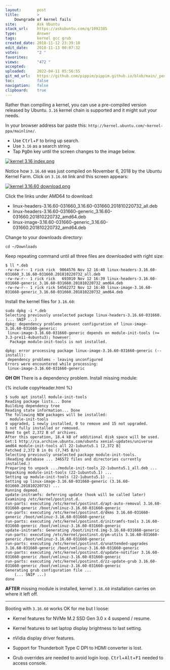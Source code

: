 ```yaml
---
layout:       post
title:        >
    Downgrade of kernel fails
site:         Ask Ubuntu
stack_url:    https://askubuntu.com/q/1092385
type:         Answer
tags:         kernel gcc grub
created_date: 2018-11-12 23:39:10
edit_date:    2018-11-13 00:07:32
votes:        "2 "
favorites:    
views:        "472 "
accepted:     
uploaded:     2022-04-11 05:56:55
git_md_url:   https://github.com/pippim/pippim.github.io/blob/main/_posts/2018/2018-11-12-Downgrade-of-kernel-fails.md
toc:          false
navigation:   false
clipboard:    true
---
```


Rather than compiling a kernel, you can use a pre-compiled version released by Ubuntu. `3.16` kernel chain is supported and it might suit your needs.

In your browser address bar paste this: `http://kernel.ubuntu.com/~kernel-ppa/mainline/`.

- Use <kbd>Ctrl</kbd>+<kbd>F</kbd> to bring up search. 
- Use `3.16` as a search string. 
- Tap <kbd>PgDn</kbd> key until the screen changes to the image below.

[![kernel 3.16 index.png][1]][1]

Notice how `3.16.60` was just compiled on November 6, 2018 by the Ubuntu Kernel Farm. Click on `3.16.60` link and this screen appears:

[![kernel 3.16.60 download.png][2]][2]

Click the links under AMD64 to download:

-  linux-headers-3.16.60-031660_3.16.60-031660.201810220732_all.deb
-  linux-headers-3.16.60-031660-generic_3.16.60-031660.201810220732_amd64.deb
-  linux-image-3.16.60-031660-generic_3.16.60-031660.201810220732_amd64.deb

Change to your downloads directory:

``` 
cd ~/Downloads
```

Keep repeating command until all three files are downloaded with right size:

``` 
$ ll *.deb
-rw-rw-r-- 1 rick rick  9064576 Nov 12 16:40 linux-headers-3.16.60-031660_3.16.60-031660.201810220732_all.deb
-rw-rw-r-- 1 rick rick   693010 Nov 12 16:39 linux-headers-3.16.60-031660-generic_3.16.60-031660.201810220732_amd64.deb
-rw-rw-r-- 1 rick rick 54562272 Nov 12 16:40 linux-image-3.16.60-031660-generic_3.16.60-031660.201810220732_amd64.deb
```

Install the kernel files for `3.16.60`:

``` 
sudo dpkg -i *.deb
Selecting previously unselected package linux-headers-3.16.60-031660.
(... SNIP ...)
dpkg: dependency problems prevent configuration of linux-image-3.16.60-031660-generic:
 linux-image-3.16.60-031660-generic depends on module-init-tools (>= 3.3-pre11-4ubuntu3); however:
  Package module-init-tools is not installed.

dpkg: error processing package linux-image-3.16.60-031660-generic (--install):
 dependency problems - leaving unconfigured
Errors were encountered while processing:
 linux-image-3.16.60-031660-generic
```

**OH OH** There is a dependency problem. Install missing module:

{% include copyHeader.html %}
``` 
$ sudo apt install module-init-tools
Reading package lists... Done
Building dependency tree       
Reading state information... Done
The following NEW packages will be installed:
  module-init-tools
0 upgraded, 1 newly installed, 0 to remove and 15 not upgraded.
1 not fully installed or removed.
Need to get 2,372 B of archives.
After this operation, 18.4 kB of additional disk space will be used.
Get:1 http://ca.archive.ubuntu.com/ubuntu xenial-updates/universe amd64 module-init-tools all 22-1ubuntu5.1 [2,372 B]
Fetched 2,372 B in 0s (7,745 B/s)             
Selecting previously unselected package module-init-tools.
(Reading database ... 346572 files and directories currently installed.)
Preparing to unpack .../module-init-tools_22-1ubuntu5.1_all.deb ...
Unpacking module-init-tools (22-1ubuntu5.1) ...
Setting up module-init-tools (22-1ubuntu5.1) ...
Setting up linux-image-3.16.60-031660-generic (3.16.60-031660.201810220732) ...
Running depmod.
update-initramfs: deferring update (hook will be called later)
Examining /etc/kernel/postinst.d.
run-parts: executing /etc/kernel/postinst.d/apt-auto-removal 3.16.60-031660-generic /boot/vmlinuz-3.16.60-031660-generic
run-parts: executing /etc/kernel/postinst.d/dkms 3.16.60-031660-generic /boot/vmlinuz-3.16.60-031660-generic
run-parts: executing /etc/kernel/postinst.d/initramfs-tools 3.16.60-031660-generic /boot/vmlinuz-3.16.60-031660-generic
update-initramfs: Generating /boot/initrd.img-3.16.60-031660-generic
run-parts: executing /etc/kernel/postinst.d/pm-utils 3.16.60-031660-generic /boot/vmlinuz-3.16.60-031660-generic
run-parts: executing /etc/kernel/postinst.d/unattended-upgrades 3.16.60-031660-generic /boot/vmlinuz-3.16.60-031660-generic
run-parts: executing /etc/kernel/postinst.d/update-notifier 3.16.60-031660-generic /boot/vmlinuz-3.16.60-031660-generic
run-parts: executing /etc/kernel/postinst.d/zz-update-grub 3.16.60-031660-generic /boot/vmlinuz-3.16.60-031660-generic
Generating grub configuration file ...
    (... SNIP ...)
done
```

**AFTER** missing module is installed, kernel `3.16.60` installation carries on where it left off.


----------

Booting with `3.16.60` works OK for me but I loose:

- Kernel features for NVMe M.2 SSD Gen 3.0 x 4 suspend / resume.
- Kernel features to set laptop display brightness to last setting.
- nVidia display driver features.
- Support for Thunderbolt Type C DPI to HDMI converter is lost.
- Grub overrides are needed to avoid login loop. <kbd>Ctrl</kbd>+<kbd>Alt</kbd>+<kbd>F1</kbd> needed to access console.

  [1]: https://i.stack.imgur.com/iNqtUm.png
  [2]: https://i.stack.imgur.com/bMazC.png





